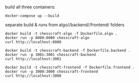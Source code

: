 build all three containers:

```
docker-compose up --build
```

separate build & runs from algo//backend//frontend/ folders

```
docker build -t chesscraft-algo -f Dockerfile.algo .
docker run -p 8080:8080 chesscraft-algo
curl http://localhost:8080

docker build -t chesscraft-backend -f Dockerfile.backend .
docker run -p 3001:3001 chesscraft-backend
curl http://localhost:3001

docker build -t chesscraft-frontend -f Dockerfile.frontend .
docker run -p 3000:3000 chesscraft-frontend
curl http://localhost:3000

```
